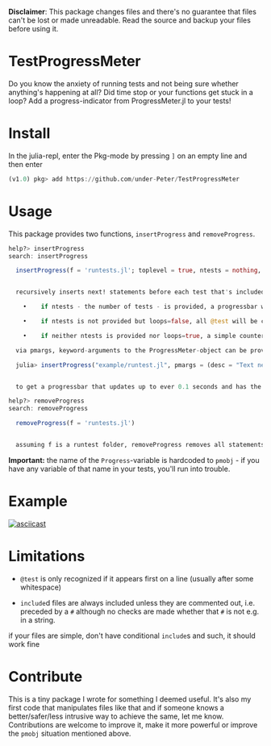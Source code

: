**Disclaimer**: This package changes files and there's no guarantee that files can't be lost or made unreadable. Read the source and backup your files before using it.

# TestProgressMeter

Do you know the anxiety of running tests and not being sure whether anything's happening at all?
Did time stop or your functions get stuck in a loop?
Add a progress-indicator from ProgressMeter.jl to your tests!


# Install
In the julia-repl, enter the Pkg-mode by pressing `]` on an empty line and then enter
```julia
(v1.0) pkg> add https://github.com/under-Peter/TestProgressMeter
```

# Usage

This package provides two functions, `insertProgress` and `removeProgress`.
```julia
help?> insertProgress
search: insertProgress

  insertProgress(f = 'runtests.jl'; toplevel = true, ntests = nothing, loops = true, pmargs = ())


  recursively inserts next! statements before each test that's included in f and initializes the ProgressMeter at the beginning of the file according to the following rules:

    •    if ntests - the number of tests - is provided, a progressbar will be shown with equal weight to each of the ntests tests

    •    if ntests is not provided but loops=false, all @test will be counted and a progressbar will be shown with equal weight to each test

    •    if neither ntests is provided nor loops=true, a simple counter will be shown of how many tests have been run

  via pmargs, keyword-arguments to the ProgressMeter-object can be provided such as e.g.

  julia> insertProgress("example/runtest.jl", pmargs = (desc = "Text next to errorbar", dt = 0.1), ntests = 10)


  to get a progressbar that updates up to ever 0.1 seconds and has the text in desc next to it.

help?> removeProgress
search: removeProgress

  removeProgress(f = 'runtests.jl')


  assuming f is a runtest folder, removeProgress removes all statements inserted by insertProgress.
```

**Important:** the name of the `Progress`-variable is hardcoded to `pmobj` - if you have any
variable of that name in your tests, you'll run into trouble.

# Example
[![asciicast](https://asciinema.org/a/BzQ4Y5WhBoTKUALgj5C6f8ozw.svg)](https://asciinema.org/a/BzQ4Y5WhBoTKUALgj5C6f8ozw)

# Limitations

- `@test` is only recognized if it appears first on a line (usually after some whitespace)

- `include`d files are always included unless they are commented out, i.e. preceded by a `#` although no checks are made whether that `#` is not e.g. in a string.

if your files are simple, don't have conditional `include`s and such, it should work fine


# Contribute

This is a tiny package I wrote for something I deemed useful. It's also my first code that manipulates files like that and if someone knows a better/safer/less intrusive way to achieve the same, let me know.
Contributions are welcome to improve it, make it more powerful or improve the `pmobj` situation
mentioned above.
